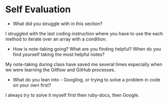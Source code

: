# Self Evaluation

- What did you struggle with in this section?

I struggled with the last coding instruction where you have to use the each method to iterate over an array with a condition.

- How is note-taking going? What are you finding helpful? When do you find yourself taking the most helpful notes?

My note-taking during class have saved me several times especially when we were learning the Gitflow and GitHub processes.  

- What do you lean into - Googling, or trying to solve a problem in code on your own first?

 I always try to solve it myself first then ruby-docs, then Google.
